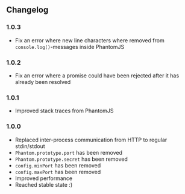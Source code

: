 Changelog
---------

### 1.0.3
- Fix an error where new line characters where removed from `console.log()`-messages inside PhantomJS

### 1.0.2
- Fix an error where a promise could have been rejected after it has already been resolved

### 1.0.1
- Improved stack traces from PhantomJS

### 1.0.0
- Replaced inter-process communication from HTTP to regular stdin/stdout
- `Phantom.prototype.port` has been removed
- `Phantom.prototype.secret` has been removed
- `config.minPort` has been removed
- `config.maxPort` has been removed
- Improved performance
- Reached stable state :)